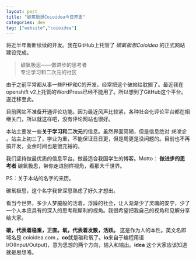 ```yaml
---
layout: post
title: "碳氧极思Coioidea今日开更"
categories: dev
tag: ["website","coioidea"]
---
```


将近半年断断续续的开发。我在GitHub上托管了 *碳氧极思Coioidea* 的正式网站建设完成。
> 碳氧极思——做进步的思考者  
> 专注学习和二次元的社区

由于之前平常都从事一些PHP和C的开发。经常把这个破站给耽搁了。最近我在openshift v2上托管的WordPress已经不能用了。所以想到了GitHub这个平台。遂迁移至此。

目前网站不准备开通评论功能。因为最近风声比较紧，各种社会化评论平台都在相继关门，所以就这样吧，没有评论网站也很好。

本站主要发一些**关于学习和二次元**的信息。虽然界面简陋，但是信息绝对 *快准全* 。站主上初三了，学业为重，不能保证日日更，但是周更是没问题的。目前也不再搞开发，业余时间也是很充裕的。

我们坚持做最优质的信息平台。做最适合我国学生的博客。Motto： **做进步的思考者**
碳氧极思，带你走进别样视角，看那大千世界。

PS：关于本站的名字的来历。

碳氧极思，这个名字我曾深思熟虑了好久才想出。

看当今世界，多少人梦魇般的活着，浮躁的社会，让人渐渐少了灵魂的安宁，少了一个人本应具有的深入的思考和犀利的视角。我很希望把我自己的视角和见解分享给大家。

**碳，代表着稳重，正直。氧，代表着发散，活跃。** 这是作为人的本性。英文名即域名是 coioidea.com 。**co**就是碳和氧了。**io**来自于编程用语I/O(Input/Output)，意为思想的两个方向，输入和输出。**idea** 这个大家应该知道就是思想咯。